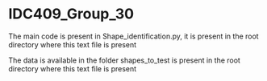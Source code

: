 # IDC409_Group_30


The main code is present in Shape_identification.py, it is present in the root directory where this text file is present

The data is available in the folder shapes_to_test is present in the root directory where this text file is present
